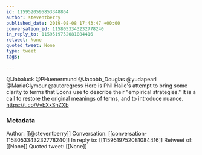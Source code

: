 ```yaml
---
id: 1159520595853348864
author: steventberry
published_date: 2019-08-08 17:43:47 +00:00
conversation_id: 1158053343232778240
in_reply_to: 1159519752081084416
retweet: None
quoted_tweet: None
type: tweet
tags:

---
```


@Jabaluck @PHuenermund @Jacobb_Douglas @yudapearl @MariaGlymour @autoregress Here is Phil Haile's attempt to bring some clarity to terms that Econs use to describe their "empirical strategies." It is a call to restore the original meanings of terms, and to introduce nuance.
https://t.co/VvbXxShZXb

### Metadata

Author: [[@steventberry]]
Conversation: [[conversation-1158053343232778240]]
In reply to: [[1159519752081084416]]
Retweet of: [[None]]
Quoted tweet: [[None]]

